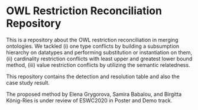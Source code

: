 # OWL Restriction Reconciliation Repository

This is a repository about the OWL restriction reconciliation in merging ontologies. 
We tackled (i) one type conflicts by building a subsumption hierarchy on datatypes and performing substitution or instantiation on them, (ii) cardinality restriction conflicts with least upper and greatest lower bound method, (iii) value restriction conflicts by utilizing the semantic relatedness. 

This repository contains the detection and resolution table and also the case study result.

The proposed method by Elena Grygorova, Samira Babalou, and Birgitta König-Ries is under review of ESWC2020 in Poster and Demo track.

